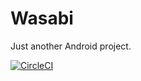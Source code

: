 # Wasabi
Just another Android project.

[![CircleCI](https://circleci.com/gh/eneim/wasabi/tree/main.svg?style=svg)](https://circleci.com/gh/eneim/wasabi/tree/main)
